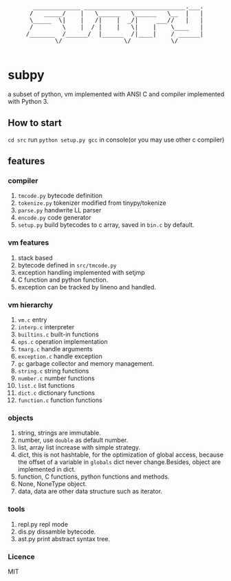 <pre>
       _____________ ____________________________.___.
      /   _____/    |   \______   \______   \__  |   |
      \_____  \|    |   /|    |  _/|     ___//   |   |
      /        \    |  / |    |   \|    |    \____   |
     /_______  /______/  |______  /|____|    / ______|
             \/                 \/           \/       

</pre>

# subpy
a subset of python, vm implemented with ANSI C and compiler implemented with Python 3.

## How to start
`cd src` run `python setup.py gcc` in console(or you may use other c compiler)

## features

### compiler
1. `tmcode.py` bytecode definition
2. `tokenize.py` tokenizer modified from tinypy/tokenize
3. `parse.py` handwrite LL parser
4. `encode.py` code generator
5. `setup.py` build bytecodes to c array, saved in `bin.c` by default.

### vm features
1. stack based
2. bytecode defined in `src/tmcode.py`
3. exception handling implemented with setjmp
4. C function and python function.
5. exception can be tracked by lineno and handled.

### vm hierarchy
1. `vm.c` entry
2. `interp.c` interpreter
3. `builtins.c` built-in functions
4. `ops.c` operation implementation
5. `tmarg.c` handle arguments
6. `exception.c` handle exception
7. `gc` garbage collector and memory management.
8. `string.c` string functions
9. `number.c` number functions
10. `list.c` list functions
11. `dict.c` dictionary functions
12. `function.c` function functions

### objects
1. string, strings are immutable.
2. number, use `double` as default number.
3. list, array list increase with simple strategy.
4. dict, this is not hashtable, for the optimization of global access, because the offset of a variable in `globals` dict never change.Besides, object are implemented in dict.
5. function, C functions, python functions and methods.
6. None, NoneType object.
7. data, data are other data structure such as iterator.

### tools
1. repl.py repl mode
2. dis.py dissamble bytecode.
4. ast.py print abstract syntax tree.

### Licence

MIT
